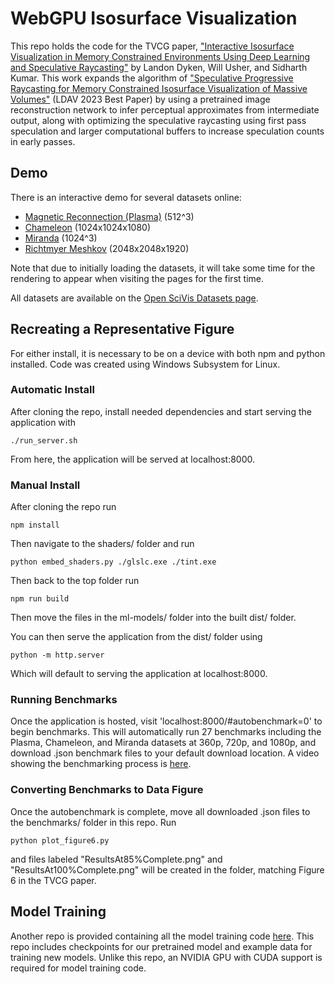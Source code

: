 # WebGPU Isosurface Visualization
This repo holds the code for the TVCG paper, ["Interactive Isosurface Visualization in Memory Constrained Environments Using Deep Learning and Speculative Raycasting"](https://ieeexplore.ieee.org/document/10577555) by Landon Dyken, Will Usher, and Sidharth Kumar. This work expands the algorithm of ["Speculative Progressive Raycasting for Memory Constrained Isosurface Visualization of Massive Volumes"](https://github.com/Twinklebear/webgpu-prog-iso) (LDAV 2023 Best Paper) by using a pretrained image reconstruction network to infer perceptual approximates from intermediate output, along with optimizing the speculative raycasting using first pass speculation and larger computational buffers to increase speculation counts in early passes.

## Demo 
There is an interactive demo for several datasets online:
- [Magnetic Reconnection (Plasma)](https://ldyken53.github.io/TVCG-progiso/#dataset=magnetic) (512^3)
- [Chameleon](https://ldyken53.github.io/TVCG-progiso/#dataset=chameleon) (1024x1024x1080)
- [Miranda](https://ldyken53.github.io/TVCG-progiso/#dataset=miranda) (1024^3)
- [Richtmyer Meshkov](https://ldyken53.github.io/TVCG-progiso/#dataset=richtmyer_meshkov) (2048x2048x1920)

Note that due to initially loading the datasets, it will take some time for the rendering to appear when visiting the pages for the first time.

All datasets are available on the [Open SciVis Datasets page](https://klacansky.com/open-scivis-datasets/). 

## Recreating a Representative Figure
For either install, it is necessary to be on a device with both npm and python installed. Code was created using Windows Subsystem for Linux. 

### Automatic Install
After cloning the repo, install needed dependencies and start serving the application with
```
./run_server.sh
```
From here, the application will be served at localhost:8000.

### Manual Install
After cloning the repo run

```
npm install
```

Then navigate to the shaders/ folder and run
```
python embed_shaders.py ./glslc.exe ./tint.exe
```

Then back to the top folder run 
```
npm run build
```

Then move the files in the ml-models/ folder into the built dist/ folder. 

You can then serve the application from the dist/ folder using 
```
python -m http.server
```
Which will default to serving the application at localhost:8000.

### Running Benchmarks
Once the application is hosted, visit 'localhost:8000/#autobenchmark=0' to begin benchmarks. This will automatically run 27 benchmarks including the Plasma, Chameleon, and Miranda datasets at 360p, 720p, and 1080p, and download .json benchmark files to your default download location. A video showing the benchmarking process is [here](https://www.youtube.com/watch?v=ALRQYkR2qOs&ab_channel=LandonDyken).

### Converting Benchmarks to Data Figure
Once the autobenchmark is complete, move all downloaded .json files to the benchmarks/ folder in this repo. Run
```
python plot_figure6.py
```
and files labeled "ResultsAt85%Complete.png" and "ResultsAt100%Complete.png" will be created in the folder, matching Figure 6 in the TVCG paper.

## Model Training
Another repo is provided containing all the model training code [here](https://github.com/ldyken53/TVCG-progiso-training). This repo includes checkpoints for our pretrained model and example data for training new models. Unlike this repo, an NVIDIA GPU with CUDA support is required for model training code. 
